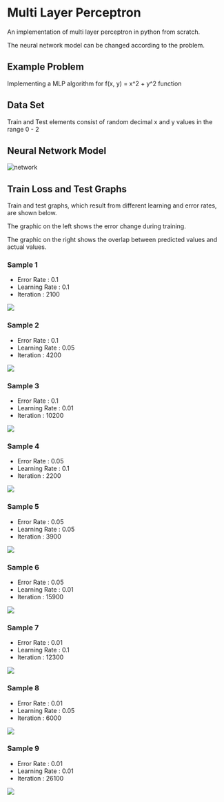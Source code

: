 # Multi Layer Perceptron

An implementation of multi layer perceptron in python from scratch.

The neural network model can be changed according to the problem.

## Example Problem 
Implementing a MLP algorithm for f(x, y) = x^2 + y^2 function 

## Data Set

Train and Test elements consist of random decimal x and y values in the range 0 - 2 

## Neural Network Model

![network](/graphs/network.png)

## Train Loss and Test Graphs

Train and test graphs, which result from different learning and error rates, are shown below.

The graphic on the left shows the error change during training.

The graphic on the right shows the overlap between predicted values and actual values.

### Sample 1
* Error Rate : 0.1
* Learning Rate : 0.1
* Iteration : 2100

![](/graphs/1.png)

### Sample 2
* Error Rate : 0.1
* Learning Rate : 0.05
* Iteration : 4200

![](/graphs/2.png)
### Sample 3
* Error Rate : 0.1
* Learning Rate : 0.01
* Iteration : 10200

![](/graphs/3.png)
### Sample 4
* Error Rate : 0.05
* Learning Rate : 0.1
* Iteration : 2200

![](/graphs/4.png)
### Sample 5
* Error Rate : 0.05
* Learning Rate : 0.05
* Iteration : 3900

![](/graphs/5.png)
### Sample 6
* Error Rate : 0.05
* Learning Rate : 0.01
* Iteration : 15900

![](/graphs/6.png)
### Sample 7
* Error Rate : 0.01
* Learning Rate : 0.1
* Iteration : 12300

![](/graphs/7.png)
### Sample 8
* Error Rate : 0.01
* Learning Rate : 0.05
* Iteration : 6000

![](/graphs/8.png)
### Sample 9
* Error Rate : 0.01
* Learning Rate : 0.01
* Iteration : 26100

![](/graphs/9.png)
